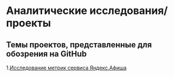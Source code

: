 # Аналитические исследования/проекты

## Темы проектов, представленные для обозрения на GitHub

1.[Исследование метрик сервиса Яндекс.Афиша](https://github.com/BogData/Data_analytics/tree/main/analysis_service_metrics_y_afisha)
